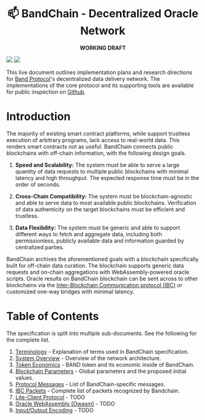 <div align="center">
  <h1>📫 BandChain - Decentralized Oracle Network</h1>
  <b>WORKING DRAFT</b>
</div>

[![](https://img.shields.io/badge/chat-on%20Telegram%20💬-blue.svg)](https://t.me/bandprotocol)
[![](https://img.shields.io/badge/chat-on%20Discord%20🤖-violet.svg)](https://discord.gg/es9CK4)

This live document outlines implementation plans and research directions for [Band Protocol](https://bandprotocol.com)'s decentralized data delivery network. The implementations of the core protocol and its supporting tools are available for public inspection on [Github](https://github.com/bandprotocol/bandchain).

# Introduction

The majority of existing smart contract platforms, while support trustless execution of arbitrary programs, lack access to real-world data. This renders smart contracts not as useful. BandChain connects public blockchains with off-chain information, with the following design goals.

1. **Speed and Scalability:** The system must be able to serve a large quantity of data requests to multiple public blockchains with minimal latency and high throughput. The expected response time must be in the order of seconds.

2. **Cross-Chain Compatibility:** The system must be blockchain-agnostic and able to serve data to most available public blockchains. Verification of data authenticity on the target blockchains must be efficient and trustless.

3. **Data Flexibility:** The system must be generic and able to support different ways to fetch and aggregate data, including both permissionless, publicly available data and information guarded by centralized parties.

BandChain archives the aforementioned goals with a blockchain specifically built for off-chain data curation. The blockchain supports generic data requests and on-chain aggregations with WebAssembly-powered oracle scripts. Oracle results on BandChain blockchain can be sent across to other blockchains via the [Inter-Blockchain Communication protocol (IBC)](https://cosmos.network/ibc/) or customized one-way bridges with minimal latency.

# Table of Contents

The specification is split into multiple sub-documents. See the following for the complete list.

1. [Terminology](./1_terminology.md) - Explanation of terms used in BandChain specification.
2. [System Overview](./2_system_overview.md) - Overview of the network architecture.
3. [Token Economics](./3_token_economics.md) - BAND token and its economic inside of BandChain.
4. [Blockchain Parameters](./4_blockchain_parameters) - Global parameters and the proposed initial values.
5. [Protocol Messages](./5_protocol_messages.md) - List of BandChain-specific messages.
6. [IBC Packets](./6_ibc_packets.md) - Complete list of packets recognized by Bandchain.
7. [Lite-Client Protocol](./7_lite_client_protocol) - TODO
8. [Oracle WebAssembly (Owasm)](./8_oracle_webassembly.md) - TODO
9. [Input/Output Encoding](./9_input_output_encoding.md) - TODO
